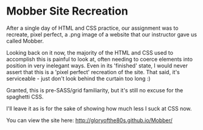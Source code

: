 Mobber Site Recreation
======

After a single day of HTML and CSS practice, our assignment was to recreate, pixel perfect, a .png image of a website that our instructor gave us called Mobber.

Looking back on it now, the majority of the HTML and CSS used to accomplish this is painful to look at, often needing to coerce elements into position in very inelegant ways. Even in its 'finished' state, I would never assert that this is a 'pixel perfect' recreation of the site. That said, it's serviceable - just don't look behind the curtain too long :)

Granted, this is pre-SASS/grid familiarity, but it's still no excuse for the spaghetti CSS.

I'll leave it as is for the sake of showing how much less I suck at CSS now.

You can view the site here: <http://gloryofthe80s.github.io/Mobber/>
